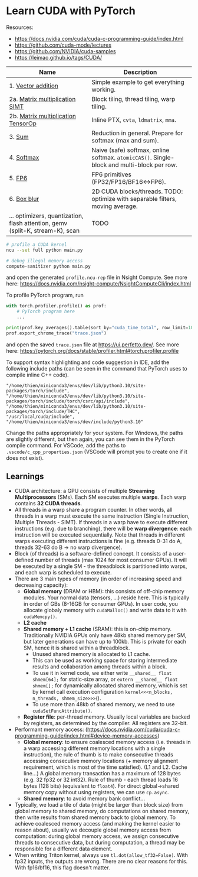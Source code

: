 # Learn CUDA with PyTorch

Resources:

- https://docs.nvidia.com/cuda/cuda-c-programming-guide/index.html
- https://github.com/cuda-mode/lectures
- https://github.com/NVIDIA/cuda-samples
- https://leimao.github.io/tags/CUDA/

Name | Description
-----|-------------
1\. [Vector addition](1_vector_addition/) | Simple example to get everything working.
2a\. [Matrix multiplication SIMT](2a_matmul_simt/) | Block tiling, thread tiling, warp tiling.
2b\. [Matrix multiplication TensorOp](2b_matmul_tensorop/) | Inline PTX, `cvta`, `ldmatrix`, `mma`.
3\. [Sum](3_sum/) | Reduction in general.  Prepare for softmax (max and sum).
4\. [Softmax](4_softmax) | Naive (safe) softmax, online softmax. `atomicCAS()`. Single-block and multi-block per row.
5\. [FP6](5_fp6) | FP6 primitives (FP32/FP16/BF16<->FP6).
6\. [Box blur](6_box_blur/) | 2D CUDA blocks/threads. TODO: optimize with separable filters, moving average.
... optimizers, quantization, flash attention, gemv (split-K, stream-K), scan | TODO

```bash
# profile a CUDA kernel
ncu --set full python main.py

# debug illegal memory access
compute-sanitizer python main.py
```

and open the generated `profile.ncu-rep` file in Nsight Compute. See more here: https://docs.nvidia.com/nsight-compute/NsightComputeCli/index.html

To profile PyTorch program, run

```python
with torch.profiler.profile() as prof:
    # PyTorch program here
    ...

print(prof.key_averages().table(sort_by="cuda_time_total", row_limit=10))
prof.export_chrome_trace("trace.json")
```

and open the saved `trace.json` file at https://ui.perfetto.dev/. See more here: https://pytorch.org/docs/stable/profiler.html#torch.profiler.profile

To support syntax highlighting and code suggestion in IDE, add the following include paths (can be seen in the command that PyTorch uses to compile inline C++ code).

```
"/home/thien/miniconda3/envs/dev/lib/python3.10/site-packages/torch/include",
"/home/thien/miniconda3/envs/dev/lib/python3.10/site-packages/torch/include/torch/csrc/api/include",
"/home/thien/miniconda3/envs/dev/lib/python3.10/site-packages/torch/include/THC",
"/usr/local/cuda/include",
"/home/thien/miniconda3/envs/dev/include/python3.10"
```

Change the paths appropriately for your system. For Windows, the paths are slightly different, but then again, you can see them in the PyTorch compile command. For VSCode, add the paths to `.vscode/c_cpp_properties.json` (VSCode will prompt you to create one if it does not exist).

## Learnings

- CUDA architecture: a GPU consists of multiple **Streaming Multiprocessors** (SMs). Each SM executes multiple **warps**. Each warp contains **32 CUDA threads**.
- All threads in a warp share a program counter. In other words, all threads in a warp must execute the same instruction (Single Instruction, Multiple Threads - SIMT). If threads in a warp have to execute different instructions (e.g. due to branching), there will be **warp divergence**: each instruction will be executed sequentially. Note that threads in different warps executing different instructions is fine (e.g. threads 0-31 do A, threads 32-63 do B -> no warp divergence).
- Block (of threads) is a software-defined concept. It consists of a user-defined number of threads (max 1024 for most consumer GPUs). It will be executed by a single SM - the threadblock is partitioned into warps, and each warp is scheduled to execute.
- There are 3 main types of memory (in order of increasing speed and decreasing capacity):
  - **Global memory** (DRAM or HBM): this consists of off-chip memory modules. Your normal data (tensors, ...) reside here. This is typically in order of GBs (8-16GB for consumer GPUs). In user code, you allocate globaly memory with `cudaMalloc()` and write data to it with `cudaMemcpy()`.
  - **L2 cache**
  - **Shared memory + L1 cache** (SRAM): this is on-chip memory. Traditionally NVIDIA GPUs only have 48kb shared memory per SM, but later generations can have up to 100kb. This is private for each SM, hence it is shared within a threadblock.
    - Unused shared memory is allocated to L1 cache.
    - This can be used as working space for storing intermediate results and collaboration among threads within a block.
    - To use it in kernel code, we either write `__shared__ float shmem[64];` for static-size array, or `extern __shared__ float shmem[];` for dynamically allocated shared memory, which is set by kernel call execution configuration `kernel<<<n_blocks, n_threads, shmem_size>>>`().
    - To use more than 48kb of shared memory, we need to use `cudaSetFuncAttribute()`.
  - **Register file**: per-thread memory. Usually local variables are backed by registers, as determined by the compiler. All registers are 32-bit.
- Performant memory access: (https://docs.nvidia.com/cuda/cuda-c-programming-guide/index.html#device-memory-accesses)
    - **Global memory**: to ensure coalesced memory access (i.e. threads in a warp accessing different memory locations with a single instruction), the rule of thumb is to make consecutive threads accessing consecutive memory locations (+ memory alignment requirement, which is most of the time satisfied). (L1 and L2. Cache line...) A global memory transaction has a maximum of 128 bytes (e.g. 32 fp32 or 32 int32). Rule of thumb - each thread loads 16 bytes (128 bits) (equivalent to `float4`). For direct global->shared memory copy without using registers, we can use `cp.async`.
    - **Shared memory**: to avoid memory bank conflict...
- Typically, we load a tile of data (might be larger than block size) from global memory to shared memory, do computations on shared memory, then write results from shared memory back to global memory. To achieve coalesced memory access (and making the kernel easier to reason about), usually we decouple global memory access from computation: during global memory access, we assign consecutive threads to consecutive data, but during computation, a thread may be responsible for a different data element.
- When writing Triton kernel, always use `tl.dot(allow_tf32=False)`. With fp32 inputs, the outputs are wrong. There are no clear reasons for this. With fp16/bf16, this flag doesn't matter.
